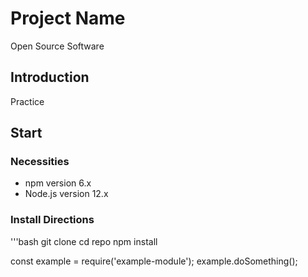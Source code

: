 # Project Name
Open Source Software

## Introduction
Practice

## Start

### Necessities
- npm version 6.x
- Node.js version 12.x

### Install Directions
'''bash
git clone 
cd repo
npm install

const example = require('example-module');
example.doSomething();

